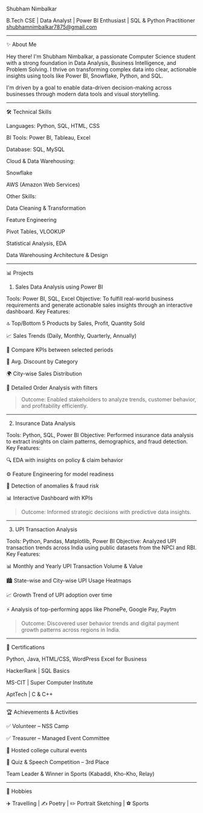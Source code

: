 Shubham Nimbalkar

B.Tech CSE | Data Analyst | Power BI Enthusiast | SQL & Python Practitioner
shubhamnimbalkar7875@gmail.com

---

✨ About Me

Hey there! I'm Shubham Nimbalkar, a passionate Computer Science student with a strong foundation in Data Analysis, Business Intelligence, and Problem Solving. I thrive on transforming complex data into clear, actionable insights using tools like Power BI, Snowflake, Python, and SQL.

I'm driven by a goal to enable data-driven decision-making across businesses through modern data tools and visual storytelling.


---

🛠 Technical Skills

Languages: Python, SQL, HTML, CSS

BI Tools: Power BI, Tableau, Excel

Database: SQL, MySQL

Cloud & Data Warehousing:

Snowflake

AWS (Amazon Web Services)


Other Skills:

Data Cleaning & Transformation

Feature Engineering

Pivot Tables, VLOOKUP

Statistical Analysis, EDA

Data Warehousing Architecture & Design




---

📊 Projects

1. Sales Data Analysis using Power BI

Tools: Power BI, SQL, Excel
Objective: To fulfill real-world business requirements and generate actionable sales insights through an interactive dashboard.
Key Features:

🔝 Top/Bottom 5 Products by Sales, Profit, Quantity Sold

📈 Sales Trends (Daily, Monthly, Quarterly, Annually)

🔁 Compare KPIs between selected periods

💸 Avg. Discount by Category

🌍 City-wise Sales Distribution

🧾 Detailed Order Analysis with filters


> Outcome: Enabled stakeholders to analyze trends, customer behavior, and profitability efficiently.




---

2. Insurance Data Analysis

Tools: Python, SQL, Power BI
Objective: Performed insurance data analysis to extract insights on claim patterns, demographics, and fraud detection.
Key Features:

🔍 EDA with insights on policy & claim behavior

⚙️ Feature Engineering for model readiness

🧠 Detection of anomalies & fraud risk

📊 Interactive Dashboard with KPIs


> Outcome: Informed strategic decisions with predictive data insights.




---

3. UPI Transaction Analysis

Tools: Python, Pandas, Matplotlib, Power BI
Objective: Analyzed UPI transaction trends across India using public datasets from the NPCI and RBI.
Key Features:

📊 Monthly and Yearly UPI Transaction Volume & Value

🏙️ State-wise and City-wise UPI Usage Heatmaps

📈 Growth Trend of UPI adoption over time

⚡ Analysis of top-performing apps like PhonePe, Google Pay, Paytm


> Outcome: Discovered user behavior trends and digital payment growth patterns across regions in India.




---

📜 Certifications

Python, Java, HTML/CSS, WordPress
 Excel for Business

HackerRank | SQL Basics

MS-CIT | Super Computer Institute

AptTech | C & C++



---

🏆 Achievements & Activities

✅ Volunteer – NSS Camp

✅ Treasurer – Managed Event Committee

🎤 Hosted college cultural events

🥉 Quiz & Speech Competition – 3rd Place

Team Leader & Winner in Sports (Kabaddi, Kho-Kho, Relay)



---

🎯 Hobbies

✈️ Travelling | ✍️ Poetry | ✏️ Portrait Sketching | ⚽ Sports
